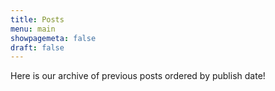 ```yaml
---
title: Posts
menu: main
showpagemeta: false
draft: false
---
```


Here is our archive of previous posts ordered by publish date!